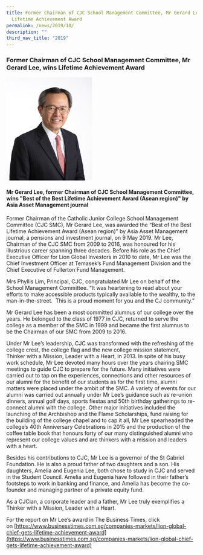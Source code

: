 ```yaml
---
title: Former Chairman of CJC School Management Committee, Mr Gerard Lee, wins
  Lifetime Achievement Award
permalink: /news/2019/10/
description: ""
third_nav_title: "2019"
---
```

### **Former Chairman of CJC School Management Committee, Mr Gerard Lee, wins Lifetime Achievement Award**

<img src="/images/gerardlee.jpg" style="width:45%">

#### **Mr Gerard Lee, former Chairman of CJC School Management Committee, wins "Best of the Best Lifetime Achievement Award (Asean region)" by Asia Asset Management journal**
Former Chairman of the Catholic Junior College School Management Committee (CJC SMC), Mr Gerard Lee, was awarded the “Best of the Best Lifetime Achievement Award (Asean region)” by Asia Asset Management journal, a pensions and investment journal, on 9 May 2019. Mr Lee, Chairman of the CJC SMC from 2009 to 2016, was honoured for his illustrious career spanning three decades. Before his role as the Chief Executive Officer for Lion Global Investors in 2010 to date, Mr Lee was the Chief Investment Officer at Temasek’s Fund Management Division and the Chief Executive of Fullerton Fund Management.

Mrs Phyllis Lim, Principal, CJC, congratulated Mr Lee on behalf of the School Management Committee. “It was heartening to read about your efforts to make accessible products typically available to the wealthy, to the man-in-the-street.  This is a proud moment for you and the CJ community.”

Mr Gerard Lee has been a most committed alumnus of our college over the years. He belonged to the class of 1977 in CJC, returned to serve the college as a member of the SMC in 1999 and became the first alumnus to be the Chairman of our SMC from 2009 to 2016.

Under Mr Lee’s leadership, CJC was transformed with the refreshing of the college crest, the college flag and the new college mission statement, Thinker with a Mission, Leader with a Heart, in 2013. In spite of his busy work schedule, Mr Lee devoted many hours over the years chairing SMC meetings to guide CJC to prepare for the future. Many initiatives were carried out to tap on the experiences, connections and other resources of our alumni for the benefit of our students as for the first time, alumni matters were placed under the ambit of the SMC. A variety of events for our alumni was carried out annually under Mr Lee’s guidance such as re-union dinners, annual golf days, sports fiestas and 50th birthday gatherings to re-connect alumni with the college. Other major initiatives included the launching of the Archbishop and the Flame Scholarships, fund raising for the building of the college chapel and to cap it all, Mr Lee spearheaded the college’s 40th Anniversary Celebrations in 2015 and the production of the coffee table book that honours forty of our many distinguished alumni who represent our college values and are thinkers with a mission and leaders with a heart.

Besides his contributions to CJC, Mr Lee is a governor of the St Gabriel Foundation. He is also a proud father of two daughters and a son. His daughters, Amelia and Eugenia Lee, both chose to study in CJC and served in the Student Council. Amelia and Eugenia have followed in their father’s footsteps to work in banking and finance, and Amelia has become the co-founder and managing partner of a private equity fund.

As a CJCian, a corporate leader and a father, Mr Lee truly exemplifies a Thinker with a Mission, Leader with a Heart.

For the report on Mr Lee’s award in The Business Times, click on [https://www.businesstimes.com.sg/companies-markets/lion-global-chief-gets-lifetime-achievement-award](https://www.businesstimes.com.sg/companies-markets/lion-global-chief-gets-lifetime-achievement-award)